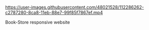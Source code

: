 

https://user-images.githubusercontent.com/48021528/112286262-c2787280-8ca8-11eb-88e7-99f85f7867ef.mp4

Book-Store 
responsive website 
